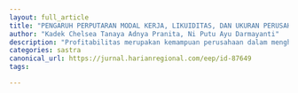 ```yaml
---
layout: full_article
title: "PENGARUH PERPUTARAN MODAL KERJA, LIKUIDITAS, DAN UKURAN PERUSAHAAN TERHADAP PROFITABILITAS PERUSAHAAN SEKTOR  MAKANAN DAN MINUMAN"
author: "Kadek Chelsea Tanaya Adnya Pranita, Ni Putu Ayu Darmayanti"
description: "Profitabilitas merupakan kemampuan perusahaan dalam menghasilkan keuntungan dan juga memberikan ukuran tingkat efektifitas manajemen suatu perusahaan Perusahaan dapat m"
categories: sastra
canonical_url: https://jurnal.harianregional.com/eep/id-87649
tags:

---
```


<object data="{ site.url }{ site.baseurl }/_pdfs/PENGARUH PERPUTARAN MODAL KERJA, LIKUIDITAS, DAN UKURAN PERUSAHAAN TERHADAP PROFITABILITAS PERUSAHAAN SEKTOR  MAKANAN DAN MINUMAN.pdf" width="1000" height="1000" type="application/pdf"></object>
